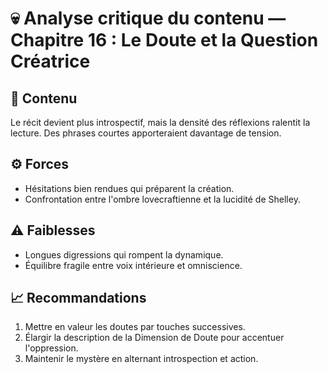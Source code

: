 # 💀 Analyse critique du contenu — Chapitre 16 : Le Doute et la Question Créatrice

## 🧠 Contenu
Le récit devient plus introspectif, mais la densité des réflexions ralentit la lecture. Des phrases courtes apporteraient davantage de tension.

## ⚙️ Forces
- Hésitations bien rendues qui préparent la création.
- Confrontation entre l'ombre lovecraftienne et la lucidité de Shelley.

## ⚠️ Faiblesses
- Longues digressions qui rompent la dynamique.
- Équilibre fragile entre voix intérieure et omniscience.

## 📈 Recommandations
1. Mettre en valeur les doutes par touches successives.
2. Élargir la description de la Dimension de Doute pour accentuer l'oppression.
3. Maintenir le mystère en alternant introspection et action.
